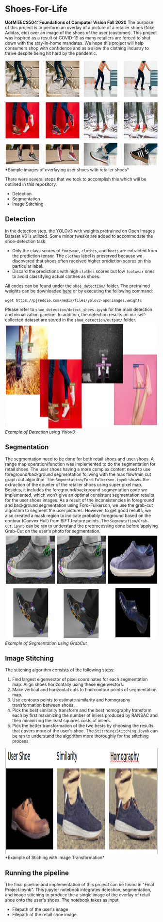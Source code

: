 # Shoes-For-Life
**UofM EECS504: Foundations of Computer Vision Fall 2020**
The purpose of this project is to perform an overlay of a picture of a retailer shoes (Nike, Adidas, etc) over an image of the shoes of the user (customer). This project was inspired as a result of COVID-19 as many retailers are forced to shut down with the stay-in-home mandates. We hope this project will help consumers shop with confidence and as a allow the clothing industry to thrive despite being hit hard by the pandemic.  

<img src="images/Results.jpg" alt="drawing" height="350" title="Result Image"/>  
*Sample images of overlaying user shoes with retailer shoes*

There were several steps that we took to accomplish this which will be outlined in this repository.  
* Detection
* Segmentation
* Image Stitching

## Detection
In the detection step, the YOLOv3 with weights pretrained on Open Images Dataset V6 is utilized. Some minor tweaks are added to accommodate the shoe-detection task:

* Only the class scores of `footwear`, `clothes`, and `boots` are extracted from the prediction tensor. The `clothes` label is preserved because we discovered that shoes often received higher prediction scores on this particular label.
* Discard the predictions with high `clothes` scores but low `footwear` ones to avoid classifying actual clothes as shoes.

All codes can be found under the `shoe_detection/` folder. The pretrained weights can be downloaded [here](https://pjreddie.com/media/files/yolov3-openimages.weights) or by executing the following command:

```shell
wget https://pjreddie.com/media/files/yolov3-openimages.weights
```

Please refer to `shoe_detection/detect_shoes.ipynb` for the main detection and visualization pipeline. In addition, the detection results on our self-collected dataset are stored in the `shoe_detection/output/` folder. 
<img src="images/DetectionsExample.png" alt="drawing" height="350" title="Detection Example"/>  
*Example of Detection using Yolov3*

## Segmentation
The segmentation need to be done for both retail shoes and user shoes.
A range map operation/function was implemented to do the segmentation for retail shoes. 
The user shoes having a more complex content need to use foreground/background segmentation follwing with the max flow/min cut graph cut algorithm.
The `Segmentation/Ford-Fulkerson.ipynb` shows the extraction of the counter of the retailer shoes using super pixel map. Besides, it includes the foreground/background segmentation code we implemented, which won’t give an optimal consistent segmentation results for the user shoes images.
As a result of the inconsistencies in foreground and background segmentation using Ford-Fulkerson, we use the grab-cut algorithm to segment the user pictures. However, to get good results, we also created a mask region to indicate probably foreground based on the contour (Convex Hull) from SIFT feature points. The `Segmentation/Grab-Cut.ipynb` can be ran to understand the preprocessing done before applying Grab-Cut on the user's photo for segmentation.
<img src="images/SegmentationExample.png" alt="drawing" height="350" title="Segmentation Example"/>  
*Example of Segmentation using GrabCut*

## Image Stitching
The stitching algorithm consists of the following steps:
1. Find largest eigenvector of pixel coordinates for each segmentation map. Align shoes horizontally using these eigenvectors.
2. Make vertical and horizontal cuts to find contour points of segmentation map.
3. Use contours points to estimate similarity and homography transformation between shoes.
4. Pick the best similarity transform and the best homography transform each by first maximizing the number of inliers produced by RANSAC and then minimizing the least squares costs of inliers.
5. Pick the better transformation of the two bests by choosing the results that covers more of the user's shoe.
The `Stitching/Stitching.ipynb` can be ran to understand the algorithm more thoroughly for the stitching process.
<img src="images/StitchingExample.png" alt="drawing" height="350" title="Stitching Example"/>  
*Example of Stiching with Image Transformation*

## Running the pipeline
The final pipeline and implementation of this project can be found in "Final Project.ipynb". This jupyter notebook integrates detection, segmentation, and image stitching to produce the a single image of the overlay of retail shoe onto the user's shoes. The notebook takes as input 
* Filepath of the user's image
* Filepath of the retail shoe image

